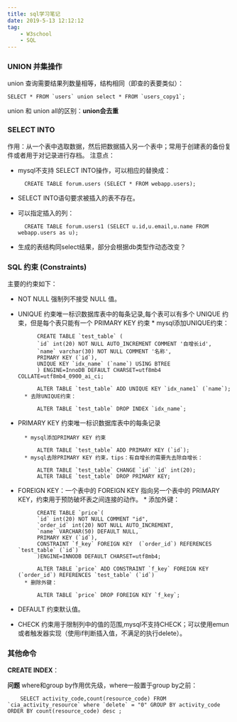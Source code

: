 ```yaml
---
title: sql学习笔记
date: 2019-5-13 12:12:12
tag: 
    - W3school
    - SQL
---
```


### UNION 并集操作

union 查询需要结果列数量相等，结构相同（即查的表要类似）：

    SELECT * FROM `users` union select * FROM `users_copy1`;
union 和 union all的区别：**union会去重**

### SELECT INTO

作用：从一个表中选取数据，然后把数据插入另一个表中；常用于创建表的备份复件或者用于对记录进行存档。
注意点：

* mysql不支持 SELECT INTO操作，可以相应的替换成：

        CREATE TABLE forum.users (SELECT * FROM webapp.users);
* SELECT INTO语句要求被插入的表不存在。
* 可以指定插入的列：

        CREATE TABLE forum.users1 (SELECT u.id,u.email,u.name FROM webapp.users as u);

* 生成的表结构同select结果，部分会根据db类型作动态改变？

### SQL 约束 (Constraints)

主要的约束如下：

* NOT NULL 强制列不接受 NULL 值。
* UNIQUE 约束唯一标识数据库表中的每条记录,每个表可以有多个 UNIQUE 约束，但是每个表只能有一个 PRIMARY KEY 约束
        * mysql添加UNIQUE约束：

            CREATE TABLE `test_table` (
            `id` int(20) NOT NULL AUTO_INCREMENT COMMENT '自增长id',
            `name` varchar(30) NOT NULL COMMENT '名称',
            PRIMARY KEY (`id`),
            UNIQUE KEY `idx_name` (`name`) USING BTREE
            ) ENGINE=InnoDB DEFAULT CHARSET=utf8mb4 COLLATE=utf8mb4_0900_ai_ci;

            ALTER TABLE `test_table` ADD UNIQUE KEY `idx_name1` (`name`);
        * 去除UNIQUE约束：

            ALTER TABLE `test_table` DROP INDEX `idx_name`;
* PRIMARY KEY 约束唯一标识数据库表中的每条记录

        * mysql添加PRIMARY KEY 约束

            ALTER TABLE `test_table` ADD PRIMARY KEY (`id`);
        * mysql去除PRIMARY KEY 约束，tips：有自增长的需要先去除自增长：

            ALTER TABLE `test_table` CHANGE `id` `id` int(20);
            ALTER TABLE `test_table` DROP PRIMARY KEY;
* FOREIGN KEY：一个表中的 FOREIGN KEY 指向另一个表中的 PRIMARY KEY，约束用于预防破坏表之间连接的动作。
        * 添加外键：

            CREATE TABLE `price`(
            `id` int(20) NOT NULL COMMENT "id",
            `order_id` int(20) NOT NULL AUTO_INCREMENT,
            `name` VARCHAR(50) DEFAULT NULL,
            PRIMARY KEY (`id`),
            CONSTRAINT `f_key` FOREIGN KEY  (`order_id`) REFERENCES `test_table` (`id`)
            )ENGINE=INNODB DEFAULT CHARSET=utf8mb4;

            ALTER TABLE `price` ADD CONSTRAINT `f_key` FOREIGN KEY  (`order_id`) REFERENCES `test_table` (`id`)
        * 删除外键：

            ALTER TABLE `price` DROP FOREIGN KEY `f_key`;
* DEFAULT 约束默认值。
* CHECK 约束用于限制列中的值的范围,mysql不支持CHECK；可以使用emun或者触发器实现（使用if判断插入值，不满足的执行delete）。

### 其他命令

**CREATE INDEX**：

**问题**
where和group by作用优先级，where一般置于group by之前：

        SELECT activity_code,count(resource_code) FROM `cia_activity_resource` where `delete` = "0" GROUP BY activity_code  ORDER BY count(resource_code) desc ;
